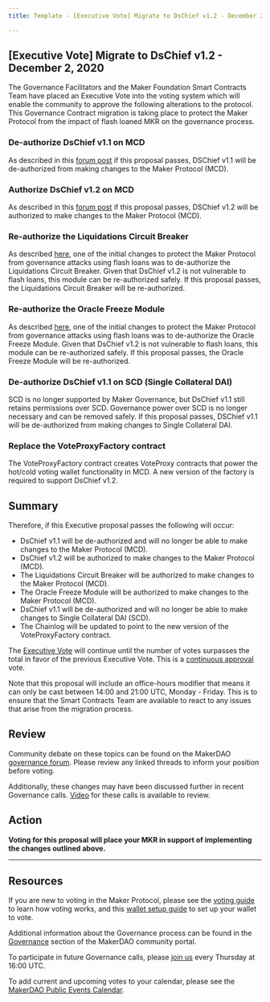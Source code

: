 ```yaml
---
title: Template - [Executive Vote] Migrate to DsChief v1.2 - December 2, 2020

---
```

## [Executive Vote] Migrate to DsChief v1.2 - December 2, 2020

The Governance Facilitators and the Maker Foundation Smart Contracts Team have placed an Executive Vote into the voting system which will enable the community to approve the following alterations to the protocol. This Governance Contract migration is taking place to protect the Maker Protocol from the impact of flash loaned MKR on the governance process.

### De-authorize DsChief v1.1 on MCD

As described in this [forum post](https://forum.makerdao.com/t/dschief-1-2-flash-loan-protection-for-maker-governance/5115) if this proposal passes, DSChief v1.1 will be de-authorized from making changes to the Maker Protocol (MCD).

### Authorize DsChief v1.2 on MCD

As described in this [forum post](https://forum.makerdao.com/t/dschief-1-2-flash-loan-protection-for-maker-governance/5115) if this proposal passes, DSChief v1.2 will be authorized to make changes to the Maker Protocol (MCD).

### Re-authorize the Liquidations Circuit Breaker

As described [here](https://forum.makerdao.com/t/urgent-flash-loans-and-securing-the-maker-protocol/4901), one of the initial changes to protect the Maker Protocol from governance attacks using flash loans was to de-authorize the Liquidations Circuit Breaker. Given that DsChief v1.2 is not vulnerable to flash loans, this module can be re-authorized safely. If this proposal passes, the Liquidations Circuit Breaker will be re-authorized.

### Re-authorize the Oracle Freeze Module

As described [here](https://forum.makerdao.com/t/urgent-flash-loans-and-securing-the-maker-protocol/4901), one of the initial changes to protect the Maker Protocol from governance attacks using flash loans was to de-authorize the Oracle Freeze Module. Given that DsChief v1.2 is not vulnerable to flash loans, this module can be re-authorized safely. If this proposal passes, the Oracle Freeze Module will be re-authorized.

### De-authorize DsChief v1.1 on SCD (Single Collateral DAI)

SCD is no longer supported by Maker Governance, but DsChief v1.1 still retains permissions over SCD. Governance power over SCD is no longer necessary and can be removed safely. If this proposal passes, DSChief v1.1 will be de-authorized from making changes to Single Collateral DAI. 

### Replace the VoteProxyFactory contract

The VoteProxyFactory contract creates VoteProxy contracts that power the hot/cold voting wallet functionality in MCD. A new version of the factory is required to support DsChief v1.2. 

## Summary

Therefore, if this Executive proposal passes the following will occur:
- DsChief v1.1 will be de-authorized and will no longer be able to make changes to the Maker Protocol (MCD).
- DsChief v1.2 will be authorized to make changes to the Maker Protocol (MCD).
- The Liquidations Circuit Breaker will be authorized to make changes to the Maker Protocol (MCD).
- The Oracle Freeze Module will be authorized to make changes to the Maker Protocol (MCD).
- DsChief v1.1 will be de-authorized and will no longer be able to make changes to Single Collateral DAI (SCD).
- The Chainlog will be updated to point to the new version of the VoteProxyFactory contract.

The [Executive Vote](https://community-development.makerdao.com/en/learn/governance/on-chain-gov) will continue until the number of votes surpasses the total in favor of the previous Executive Vote. This is a [continuous approval](https://community-development.makerdao.com/en/learn/governance/how-voting-works) vote.

Note that this proposal will include an office-hours modifier that means it can only be cast between 14:00 and 21:00 UTC, Monday - Friday. This is to ensure that the Smart Contracts Team are available to react to any issues that arise from the migration process.

## Review

Community debate on these topics can be found on the MakerDAO [governance forum](https://forum.makerdao.com/). Please review any linked threads to inform your position before voting.

Additionally, these changes may have been discussed further in recent Governance calls. [Video](https://www.youtube.com/playlist?list=PLLzkWCj8ywWNq5-90-Id6VPSsrk4OWVan) for these calls is available to review.

## Action

**Voting for this proposal will place your MKR in support of implementing the changes outlined above.**

---

## Resources

If you are new to voting in the Maker Protocol, please see the [voting guide](https://community-development.makerdao.com/en/learn/governance/how-voting-works/) to learn how voting works, and this [wallet setup guide](https://community-development.makerdao.com/en/learn/governance/voting-setup/) to set up your wallet to vote.

Additional information about the Governance process can be found in the [Governance](https://community-development.makerdao.com/en/learn/governance) section of the MakerDAO community portal.

To participate in future Governance calls, please [join us](https://github.com/makerdao/community/tree/master/governance/governance-and-risk-meetings) every Thursday at 16:00 UTC.

To add current and upcoming votes to your calendar, please see the [MakerDAO Public Events Calendar](https://calendar.google.com/calendar/embed?src=makerdao.com_3efhm2ghipksegl009ktniomdk%40group.calendar.google.com&ctz=UTC&mode=week&showCalendars=0&showPrint=0).
